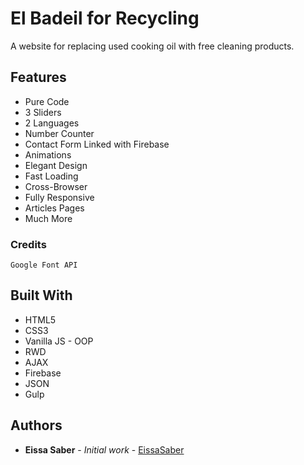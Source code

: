 # El Badeil for Recycling

A website for replacing used cooking oil with free cleaning products.

## Features
* Pure Code
* 3 Sliders
* 2 Languages
* Number Counter
* Contact Form Linked with Firebase
* Animations
* Elegant Design
* Fast Loading
* Cross-Browser
* Fully Responsive
* Articles Pages
* Much More

### Credits

```
Google Font API
```

## Built With

* HTML5
* CSS3
* Vanilla JS - OOP
* RWD
* AJAX
* Firebase
* JSON
* Gulp

## Authors

* **Eissa Saber** - *Initial work* - [EissaSaber](https://github.com/eissapk)
